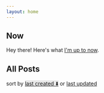 ```yaml
---
layout: home
---
```


<!--
Specs for sorting:
1. When page loads, articles are sorted by last created.
2. Sorting is only in reverse chronological order.
3. Mark is over the sorted attribute only.
4. Emjory showing reverse order is next to attribute we're dorting by.
5. Sorting happens on page by JS, no reloads.
-->

## Now
Hey there! Here's what [I'm up to now](/now).

<style>
mark {
  background-color: rgba(180, 180, 180, 0.3);
}
</style>

## All Posts
sort by  <mark><a href="#">last created ⬇️</a></mark>  or [last updated]()
